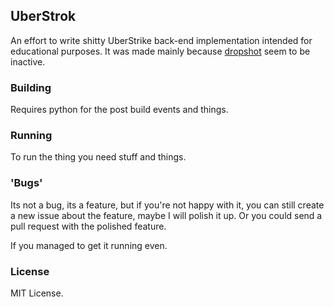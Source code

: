 ## UberStrok
An effort to write shitty UberStrike back-end implementation intended for educational purposes.
It was made mainly because [dropshot](https://www.github.com/festivaldev/dropshot) seem to be inactive.

### Building
Requires python for the post build events and things.

### Running
To run the thing you need stuff and things.

### 'Bugs'
Its not a bug, its a feature, but if you're not happy with it, you can still create a new issue 
about the feature, maybe I will polish it up. Or you could send a pull request with the polished feature.

If you managed to get it running even.

### License
MIT License.
